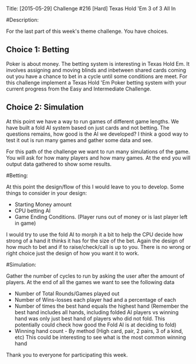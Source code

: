 Title: [2015-05-29] Challenge #216 [Hard] Texas Hold 'Em 3 of 3 All In

#Description:

For the last part of this week's theme challenge. You have choices.

## Choice 1: Betting

Poker is about money. The betting system is interesting in Texas Hold Em. It involves assigning and moving blinds and inbetween shared cards coming out you have a chance to bet in a cycle until some conditions are meet. For this challenge implement a Texas Hold 'Em Poker betting system with your current progress from the Easy and Intermediate Challenge.

## Choice 2: Simulation

At this point we have a way to run games of different game lengths. We have built a fold AI system based on just cards and not betting. The questions remains, how good is the AI we developed? I think a good way to test it out is run many games and gather some data and see.

For this path of the challenge we want to run many simulations of the game. You will ask for how many players and how many games. At the end you will output data gathered to show some results.

#Betting:

At this point the design/flow of this I would leave to you to develop. Some things to consider in your design:

* Starting Money amount
* CPU betting AI
* Game Ending Conditions. (Player runs out of money or is last player left in game)

I would try to use the fold AI to morph it a bit to help the CPU decide how strong of a hand it thinks it has for the size of the bet. Again the design of how much to bet and if to raise/check/call is up to you. There is no wrong or right choice just the design of how you want it to work.

#Simulation:

Gather the number of cycles to run by asking the user after the amount of players. At the end of all the games we want to see the following data

* Number of Total Rounds/Games played out
* Number of Wins-losses each player had and a percentage of each
* Number of times the best hand equals the highest hand (Remember the best hand includes all hands, including folded AI players vs winning hand was only just best hand of players who did not fold. This potentially could check how good the Fold AI is at deciding to fold)
* Winning hand count - By method (High card, pair, 2 pairs, 3 of a kind, etc) This could be interesting to see what is the most common winning hand

Thank you to everyone for participating this week.

